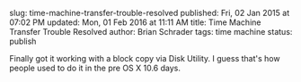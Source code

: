 slug: time-machine-transfer-trouble-resolved
published: Fri, 02 Jan 2015 at 07:02 PM
updated: Mon, 01 Feb 2016 at 11:11 AM
title: Time Machine Transfer Trouble Resolved
author: Brian Schrader
tags: time machine
status: publish

Finally got it working with a block copy via Disk Utility. I guess that's how people used to do it in the pre OS X 10.6 days. 

[1]: http://support.apple.com/en-us/HT202380
